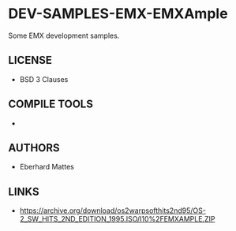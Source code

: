 # DEV-SAMPLES-EMX-EMXAmple
Some EMX development samples. 

## LICENSE
* BSD 3 Clauses

## COMPILE TOOLS
* 
 
## AUTHORS
* Eberhard Mattes

## LINKS
* https://archive.org/download/os2warpsofthits2nd95/OS-2_SW_HITS_2ND_EDITION_1995.ISO/I10%2FEMXAMPLE.ZIP
